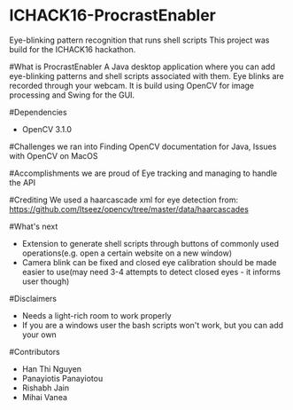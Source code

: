 # ICHACK16-ProcrastEnabler
Eye-blinking pattern recognition that runs shell scripts
This project was build for the ICHACK16 hackathon.

#What is ProcrastEnabler
A Java desktop application where you can add eye-blinking patterns and shell scripts associated with them.
Eye blinks are recorded through your webcam.
It is build using OpenCV for image processing and Swing for the GUI.

#Dependencies
 - OpenCV 3.1.0

#Challenges we ran into
Finding OpenCV documentation for Java, Issues with OpenCV on MacOS

#Accomplishments we are proud of
Eye tracking and managing to handle the API

#Crediting
We used a haarcascade xml for eye detection from:
https://github.com/Itseez/opencv/tree/master/data/haarcascades

#What's next
 - Extension to generate shell scripts through buttons of commonly used operations(e.g. open a certain website on a new window)
 - Camera blink can be fixed and closed eye calibration should be made easier to use(may need 3-4 attempts to detect closed eyes - it informs user though)

#Disclaimers
 - Needs a light-rich room to work properly
 - If you are a windows user the bash scripts won't work, but you can add your own

#Contributors
 - Han Thi Nguyen
 - Panayiotis Panayiotou
 - Rishabh Jain
 - Mihai Vanea
